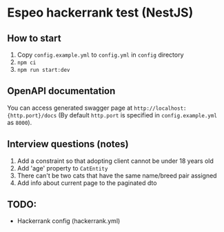 # Espeo hackerrank test (NestJS)

## How to start
1. Copy `config.example.yml` to `config.yml` in `config` directory
2. `npm ci`
3. `npm run start:dev`

## OpenAPI documentation
You can access generated swagger page at `http://localhost:{http.port}/docs`
(By default `http.port` is specified in `config.example.yml` as `8000`).

## Interview questions (notes)
1. Add a constraint so that adopting client cannot be under 18 years old
2. Add 'age' property to `CatEntity`
3. There can't be two cats that have the same name/breed pair assigned
5. Add info about current page to the paginated dto

## TODO:
- Hackerrank config (hackerrank.yml)
